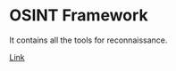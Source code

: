 # OSINT Framework

It contains all the tools for reconnaissance.

[Link](https://osintframework.com)
